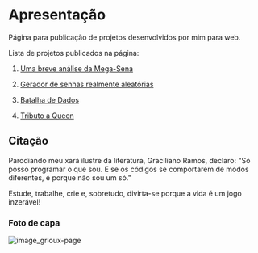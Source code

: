 # Apresentação

Página para publicação de projetos desenvolvidos por mim para web.

Lista de projetos publicados na página:

1) [Uma breve análise da Mega-Sena](https://grloux.github.io/megasena/)

2) [Gerador de senhas realmente aleatórias](https://grloux.github.io/truerandompassgenerator/)

3) [Batalha de Dados](https://grloux.github.io/databattle/)
   
4) [Tributo a Queen](https://grloux.github.io/queentribute/)

## Citação

Parodiando meu xará ilustre da literatura, Graciliano Ramos, declaro: "Só posso programar o que sou. E se os códigos se comportarem de modos diferentes, é porque não sou um só."

Estude, trabalhe, crie e, sobretudo, divirta-se porque a vida é um jogo inzerável!

### Foto de capa

![image_grloux-page](https://user-images.githubusercontent.com/90117229/185809519-4cdb8966-72d7-49e4-8e2b-fe816692bd09.jpg)
